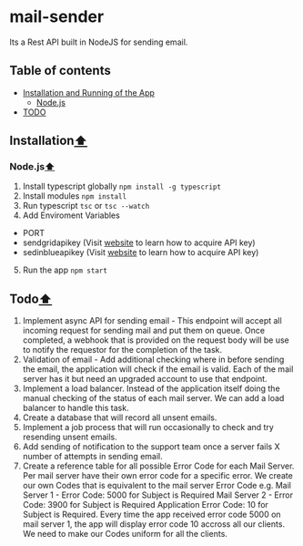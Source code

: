 # mail-sender

Its a Rest API built in NodeJS for sending email.

## Table of contents

- [Installation and Running of the App](#installation)
  - [Node.js](#nodejs)
- [TODO](#todo)

## Installation[⬆](#table-of-contents)
### Node.js[⬆](#table-of-contents)
1. Install typescript globally
  `npm install -g typescript`
2. Install modules
  `npm install`
3. Run typescript
  `tsc` or `tsc --watch`
4. Add Enviroment Variables
  - PORT
  - sendgridapikey (Visit [website](https://sendgrid.com/) to learn how to acquire API key)
  - sedinblueapikey (Visit [website](https://www.sendinblue.com/?utm_source=adwords_brand&utm_medium=lastclick&utm_content=SendinBlue&utm_extension&utm_term=sendinblue&utm_matchtype=e&utm_campaign=1153673712&utm_network=g&km_adid=355470527172&km_adposition&km_device=c&utm_adgroupid=53093595276&gclid=Cj0KCQjwwOz6BRCgARIsAKEG4FUtTvisLqo6XxygNbhWXkZCPsA9jkJRJVQO4OApB77a86fUaMUx2pYaAs0WEALw_wcB) to learn how to acquire API key)
5. Run the app
  `npm start`
  
## Todo[⬆](#table-of-contents)
1. Implement async API for sending email - This endpoint will accept all incoming request for sending mail and put them on queue. Once completed, a webhook that is provided on the request body will be use to notify the requestor for the completion of the task.
2. Validation of email - Add additional checking where in before sending the email, the application will check if the email is valid. Each of the mail server has it but need an upgraded account to use that endpoint.
3. Implement a load balancer. Instead of the application itself doing the manual checking of the status of each mail server. We can add a load balancer to handle this task.
4. Create a database that will record all unsent emails. 
5. Implement a job process that will run occasionally to check and try resending unsent emails.
6. Add sending of notification to the support team once a server fails X number of attempts in sending email.
7. Create a reference table for all possible Error Code for each Mail Server. Per mail server have their own error code for a specific error. We create our own Codes that is equivalent to the mail server Error Code
  e.g. Mail Server 1 - Error Code: 5000 for Subject is Required
       Mail Server 2 - Error Code: 3900 for Subject is Required
       Application Error Code: 10 for Subject is Required.
       Every time the app received error code 5000 on mail server 1, the app will display error code 10 accross all our clients.
       We need to make our Codes uniform for all the clients.
